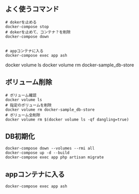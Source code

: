 


## よく使うコマンド
``` 
# dokerを止める
docker-compose stop
# dokerを止めて、コンテナ？を削除
docker-compose down


# appコンテナに入る
docker-compose exec app ash
```


docker volume ls
docker volume rm docker-sample_db-store



## ボリューム削除
``` 
# ボリューム確認
docker volume ls
# 指定のボリュームを削除
docker volume rm docker-sample_db-store
# ボリューム全削除
docker volume rm $(docker volume ls -qf dangling=true)

```

## DB初期化

``` 
docker-compose down --volumes --rmi all
docker-compose up -d --build
docker-compose exec app php artisan migrate
```

## appコンテナに入る
``` 
docker-compose exec app ash
```